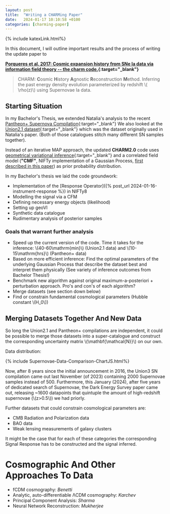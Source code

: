 ```yaml
---
layout: post
title:  "Writing a CHARMing Paper"
date:   2024-01-17 10:10:58 +0100
categories: [charming-paper]
---
```


{% include katexLink.html%}

In this document, I will outline important results and the process of writing the update paper to 

**[Porqueres et al. 2017: Cosmic expansion history from SNe Ia data via information field theory -- the charm code.](https://arxiv.org/abs/1608.04007){:target="_blank"}**

> CHARM: **C**osmic **H**istory **A**gnostic **R**econstruction **M**ethod. Inferring the past energy density
> evolution parameterized by redshift \\( \rho(z)\\) using Supernovae Ia data.

## Starting Situation

In my Bachelor's Thesis, we extended Natalia's analysis to the recent [Pantheon+ Supernova Compilation](https://pantheonplussh0es.github.io){:target="_blank"} 
We also looked at the [Union2.1 dataset](https://supernova.lbl.gov/Union/){:target="_blank"} which was the dataset originally used in Natalia's paper. (Both of those catalogues stitch many different SN samples together).

Instead of an iterative MAP approach, the updated **CHARM2.0** code uses [geometrical variational inference](https://arxiv.org/pdf/2105.10470.pdf){:target="_blank"} 
and a correlated field model (**"CMF"**, NIFTy implementation of a Gaussian Process, [first described in this paper](https://arxiv.org/pdf/2002.05218.pdf)) as 
prior probability distribution.

In my Bachelor's thesis we laid the code groundwork:

- Implementation of the [Response Operator]({% post_url 2024-01-16-instrument-response %}) in NIFTy8
- Modelling the signal via a CFM 
- Defining necessary energy objects (likelihood)
- Setting up geoVI
- Synthetic data catalogue
- Rudimentary analysis of posterior samples 

### Goals that warrant further analysis 

- Speed up the current version of the code. Time it takes for the inference: \\(40-60\mathrm{min}\\) (Union2.1 data) and \\(10-15\mathrm{hrs}\\) (Pantheon+ data)
- Based on more efficient inference: Find the optimal parameters of the underlying Gaussian Process that describe the dataset best and interpret them physically (See variety of inference outcomes from Bachelor Thesis!)
- Benchmark new algorithm against original maximum-a-posteriori + perturbation approach.  Pro's and con's of each algorithm?
- Merge datasets (see section down below)
- Find or constrain fundamental cosmological parameters  (Hubble constant \\(H_0\\)) 

## Merging Datasets Together And New Data

So long the Union2.1 and Pantheon+ compilations are independent, it could be possible to merge those datasets
into a super-catalogue and construct the corresponding uncertainty matrix \\(\mathbf{\mathcal{N}}\\) on our own.

Data distribution: 

{% include Supernovae-Data-Comparison-ChartJS.html%}

Now, after 8 years since the initial announcement in 2016, the Union3 SN compilation came out last November (of 2023) containing 2000 
Supernovae samples instead of 500. Furthermore, this January (2024), after five years of dedicated search of Supernovae, 
the Dark Energy Survey paper came out, releasing ~1600 datapoints that quintuple the amount of high-redshift supernovae (\\(z>0.5\\)) we had priorly.


Further datasets that could constrain cosmological parameters are: 

- CMB Radiation and Polarization data
- BAO data
- Weak lensing measurements of galaxy clusters

It might be the case that for each of these categories the corresponding Signal Response has to be constructed and
the signal inferred. 

# Cosmographic And Other Approaches To Data

- fCDM cosmography: _Benetti_
- Analytic, auto-differentiable ΛCDM cosmography: _Karchev_
- Principal Component Analysis: _Sharma_
- Neural Network Reconstruction: _Mukherjee_